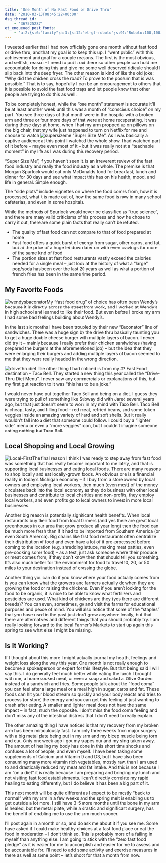 ```yaml
---
title: 'One Month of No Fast Food or Drive Thru'
date: '2010-03-10T08:45:22+00:00'
dsq_thread_id:
    - '367525287'
et_enqueued_post_fonts:
    - 'a:2:{s:6:"family";a:3:{s:12:"et-gf-roboto";s:91:"Roboto:100,100italic,300,300italic,regular,italic,500,500italic,700,700italic,900,900italic";s:22:"et-gf-roboto-condensed";s:59:"Roboto+Condensed:300,300italic,regular,italic,700,700italic";s:17:"et-gf-roboto-slab";s:51:"Roboto+Slab:100,200,300,regular,500,600,700,800,900";}s:6:"subset";a:7:{i:0;s:9:"latin-ext";i:1;s:5:"greek";i:2;s:9:"greek-ext";i:3;s:10:"vietnamese";i:4;s:8:"cyrillic";i:5;s:5:"latin";i:6;s:12:"cyrillic-ext";}}'
---
```


I tweeted earlier that I had now officially gone one month without fast food or drive thru, and that my goal is to keep this up. I “went public” with this achievement and goal for a couple reasons. The first is the most obvious, and selfish, reason – I need to put it out there so other people can hold me accountable for doing this and give me some well deserved ridicule should I slip back into the deep fryer. The other reason is kind of like the old joke: “Why did the chicken cross the road? To prove to the possum that is was possible.” That is to say, hopefully I can be an encouragement to others that it is possible to avoid the fast food traps and let people know that other people are trying to do this as well.

To be completely honest, while the “one month” statement is accurate it’ll be at least another week until this was a month of “conscious choice” on my part. You see three days of that month were in the hospital with a broken arm and three or four more days of that were at home recuperating. It was during these days at home, when I had my arm propped up on pillows on the big chair, that my wife just happened to turn on Netflix for me and choose to watch ![supersizeme](http://www.bruceabernethy.com/wp-content/uploads/supersizeme.jpg "supersizeme") “Super Size Me”. As I was basically a captive audience at this point I watched the whole show. I had watched part of it before – maybe even most of it – but it was really not at a “teachable moment” in my life as I was during this recovery period.

“Super Size Me”, if you haven’t seen it, is an irreverent review of the fast food industry and really the food industry as a whole. The premise is that Morgan Spurlock would eat only McDonalds food for breakfast, lunch and dinner for 30 days and see what impact this has on his health, mood, and life in general. Simple enough.

The “side plots” include vignettes on where the food comes from, how it is processed, what it is made out of, how the same food is now in many school cafeterias, and even in some hospitals.

While the methods of Spurlock would never be classified as “true science”, and there are many valid criticisms of his process and how he chose to carry it out, there are some plain facts that really can’t be refuted.

- The quality of fast food can not compare to that of food prepared at home
- Fast food offers a quick burst of energy from sugar, other carbs, and fat, but at the price of a huge let down later on with even cravings for more of the same kind of food
- The portion sizes at fast food restaurants vastly exceed the calories needed for a single meal – just look at the history of what a “large” pop/soda has been over the last 20 years as well as what a portion of french fries has been in the same time period.

## My Favorite Foods

![wendysbaconator](http://www.bruceabernethy.com/wp-content/uploads/wendysbaconator.jpg "wendysbaconator")My “fast food drug” of choice has often been Wendy’s because it is directly across the street from work, and I worked at Wendy’s in high school and learned to like their food. But even before I broke my arm I had some bad feelings building about Wendy’s.

In the last six months I have been troubled by their new “Baconator” line of sandwiches. There was a huge sign by the drive thru basically taunting you to get a huge double cheese burger with multiple layers of bacon. I never did try it – mainly because I really prefer their chicken sandwiches (having prepared the burgers at the aforementioned job) – but the idea that they were enlarging their burgers and adding multiple layers of bacon seemed to me that they were really headed in the wrong direction.

![drivethrudiet](http://www.bruceabernethy.com/wp-content/uploads/drivethrudiet.png "drivethrudiet") The other thing I had noticed is from my #2 Fast Food destination – Taco Bell. They started a new thing this year called the “Drive-Thru Diet Menu”. I never saw any commercials or explanations of this, but my first gut reaction to it was “this has to be a joke.”

I would never have put together Taco Bell and being on a diet. I guess they were trying to pull of something like Subway did with Jared several years ago, but that just doesn’t seem to work in my mind with Taco Bell. Taco Bell is cheap, tasty, and filling food – red meat, refried beans, and some token veggies inside an amazing variety of hard and soft shells. But it really wouldn’t fall into a diet that someone could follow. I could buy a “lighter side” menu or even a “more veggies” icon, but I couldn’t imagine someone eating nothing but Taco Bell.

## Local Shopping and Local Growing

![Local-First](http://www.bruceabernethy.com/wp-content/uploads/Local-First.jpg "Local-First")The final reason I think I was ready to step away from fast food was something that has really become important to me lately, and that is supporting local businesses and eating local foods. There are many reasons to shop locally and eat locally-grown foods. An obvious one is a financial reality in today’s Michigan economy – if I buy from a store owned by local owners and employing local workers, then much (even most) of the money circulates back into the local economy as they do business with other local businesses and contribute to local charities and non-profits, they employ local workers, and even profits go to local owners to invest in more local businesses.

Another big reason is potentially significant health benefits. When local restaurants buy their food from local farmers (and yes there are great local greenhouses in our area that grow produce all year long) then the food can be much more fresh than if it had to be imported from Southern America (or even South America). Big chains like fast food restaurants often centralize their distribution of food and even have a lot of it pre-processed before coming to the location (e.g. shredding lettuce, making meat patties, even pre-cooking some food) – as a test, just ask someone where their produce or meat comes from, if they don’t know then that should tell you something. It’s also much better for the environment for food to travel 10, 20, or 50 miles to your destination instead of crossing the globe.

Another thing you can do if you know where your food actually comes from is you can know what the growers and farmers actually do when they are growing the food or raising the chickens. Even if you aren’t looking for the food to be organic, it is nice to be able to know what fertilizers and pesticides are used. What kind of chickens are they (yes there are different breeds)? You can even, sometimes, go and visit the farms for educational purposes and peace of mind. You will also notice that some of the “staples” that you have used in the past just don’t grow anywhere locally, but that there are alternatives and different things that you should probably try. I am really looking forward to the local Farmer’s Markets to start up again this spring to see what else I might be missing.


## Is It Working?

If I thought about this more I might actually journal my health, feelings and weight loss along the way this year. One month is not really enough to become a spokesperson or expert for this lifestyle. But that being said I will say this. I do generally feel much better while eating the lunch I brought with me, a home cooked meal, or even a soup and salad at Olive Garden instead of a sandwich and fries. Some people talk about the “food coma” you can feel after a large meal or a meal high in sugar, carbs and fat. These foods can hit your blood stream so quickly and your body reacts and tries to process (or store) the energy and you can get this feeling of just wanting to crash after eating. A smaller and lighter meal does not have the same impact – in fact, much the opposite. I don’t miss the food coma feeling and don’t miss any of the intestinal distress that I don’t need to really explain.

The other amazing thing I have noticed is that my recovery from my broken arm has been miraculously fast. I am only three weeks from major surgery with a big metal plate being put in my arm and my bicep muscle being torn and cut. Only one week ago I got my stapes out and my sling taken away. The amount of healing my body has done in this short time shocks and confuses a lot of people, and even myself. I have been taking some supplements of Calcium and Vitamin D and D3, but I have also been consuming many more vitamin rich vegetables, mostly raw, than I am used to and drastically reduced my meat and fat intake. And this is not because I am “on a diet” it is really because I am preparing and bringing my lunch and not visiting fast food establishments. I can’t directly correlate my rapid healing to eating differently, but I do believe it has been a big part of it.

This next month will be quite different as I expect to be mostly “back to normal” with my arm in a few weeks and the spring melt is enabling us to get outside a lot more. I still have 3-5 more months until the bone in my arm is healed, but the metal plate, while a drastic and significant surgery, has the benefit of enabling me to use the arm much sooner.

I’ll post again in a month or so, and do ask me about it if you see me. Some have asked if I could make healthy choices at a fast food place or eat the food in moderation – I don’t think so. This is probably more of a failing in myself than anything else. I am going to stick with the “zero fast food pledge” as it is easier for me to accomplish and easier for me to assess and be accountable for. I’ll need to add some activity and exercise measures in there as well at some point – let’s shoot for that a month from now.